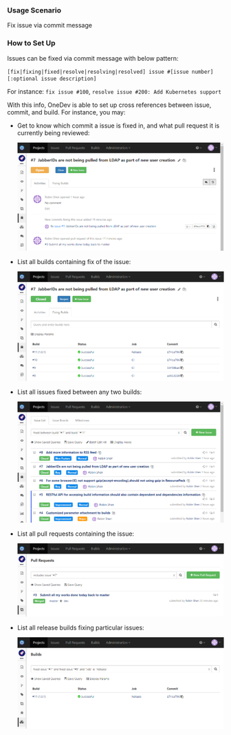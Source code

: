 ### Usage Scenario

Fix issue via commit message

### How to Set Up

Issues can be fixed via commit message with below pattern:
```
[fix|fixing|fixed|resolve|resolving|resolved] issue #[issue number] [:optional issue description]
```
For instance: `fix issue #100`, `resolve issue #200: Add Kubernetes support`

With this info, OneDev is able to set up cross references between issue, commit, and build. For instance, you may:

* Get to know which commit a issue is fixed in, and what pull request it is currently being reviewed:

  ![Issue Commit And Pull Request](images/issue-commit-and-pull-request.png)
  
* List all builds containing fix of the issue:

  ![Issue Builds](images/issue-builds.png)
  
* List all issues fixed between any two builds:

  ![Issues Fixed Between Builds](images/issues-fixed-between-builds.png)
  
* List all pull requests containing the issue:

  ![Pull Requests Including Issue](images/pull-requests-including-issue.png)
  
* List all release builds fixing particular issues:

  ![Release Builds Fixing Issues](images/release-builds-fixing-issues.png)